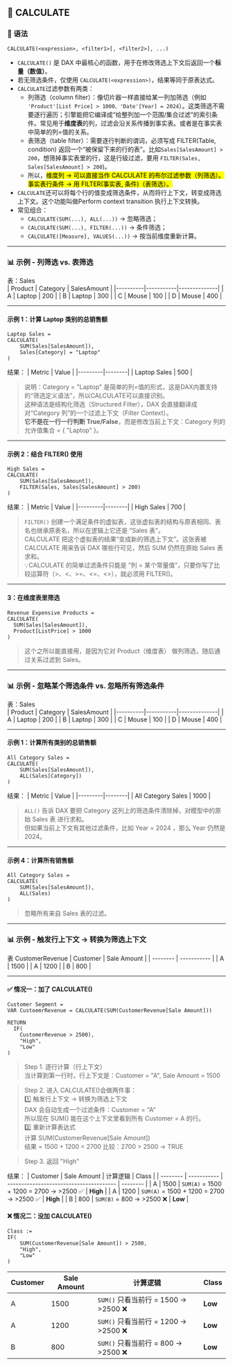 ## 🧩 CALCULATE
### 📘 语法
```DAX
CALCULATE(<expression>, <filter1>[, <filter2>], ...)
```
- `CALCULATE()` 是 DAX 中最核心的函数，用于在修改筛选上下文后返回一个**标量（数值）**。 
- 若无筛选条件，仅使用 `CALCULATE(<expression>)`，结果等同于原表达式。
- `CALCULATE`过滤参数有两类：
  - 列筛选（column filter）：像切片器一样直接给某一列加筛选（例如 `'Product'[List Price] > 1000、'Date'[Year] = 2024`）。这类筛选不需要逐行遍历；引擎能把它编译成“给整列加一个范围/集合过滤”的索引条件。常见用于**维度表**的列，过滤会沿关系传播到事实表。或者是在事实表中简单的列=值的关系。  
  - 表筛选（table filter）：需要逐行判断的谓词，必须写成 FILTER(Table, condition) 返回一个“被保留下来的行的表”。比如`Sales[SalesAmount] > 200`，想筛掉事实表里的行，这是行级过滤，要用 `FILTER(Sales, Sales[SalesAmount] > 200`)。
  - 所以，<mark>维度列 → 可以直接当作 CALCULATE 的布尔过滤参数（列筛选）。事实表行条件 → 用 FILTER(事实表, 条件)（表筛选）。<mark>
- `CALCULATE`还可以将每个行的值变成筛选条件，从而将行上下文，转变成筛选上下文。这个功能叫做Perform context transition 执行上下文转换。  
- 常见组合：
  - `CALCULATE(SUM(...), ALL(...))` → 忽略筛选；
  - `CALCULATE(SUM(...), FILTER(...))` → 条件筛选；
  - `CALCULATE([Measure], VALUES(...))` → 按当前维度重新计算。

---

### 📊 示例 - 列筛选 vs. 表筛选
表：Sales  
| Product | Category | SalesAmount |
|----------|-----------|--------------|
| A | Laptop | 200 |
| B | Laptop | 300 |
| C | Mouse | 100 |
| D | Mouse | 400 |

---

#### 示例 1：计算 Laptop 类别的总销售额
```DAX
Laptop Sales =
CALCULATE(
    SUM(Sales[SalesAmount]),
    Sales[Category] = "Laptop"
)
```

结果：
| Metric | Value |
|---------|--------|
| Laptop Sales | 500 |

> 说明：Category = "Laptop" 是简单的列=值的形式，这是DAX内置支持的“筛选定义语法”，所以CALCULATE可以直接识别。  
> 这种语法是结构化筛选（Structured Filter），DAX 会直接翻译成对“Category 列”的一个过滤上下文（Filter Context）。  
> **它不是在一行一行判断 True/False**，而是修改当前上下文：Category 列的允许值集合 = { "Laptop" }。 

---
#### 示例 2：结合 FILTER() 使用
```DAX
High Sales =
CALCULATE(
    SUM(Sales[SalesAmount]),
    FILTER(Sales, Sales[SalesAmount] > 200)
)
```

结果：
| Metric | Value |
|---------|--------|
| High Sales | 700 |

> `FILTER()` 创建一个满足条件的虚拟表，这张虚拟表的结构与原表相同、表名也继承原表名，所以在逻辑上它还是 “Sales 表”。  
> CALCULATE 把这个虚拟表的结果“变成新的筛选上下文”。这张表被 CALCULATE 用来告诉 DAX 哪些行可见，然后 SUM 仍然在原始 Sales 表求和。  
> 💡CALCULATE 的简单过滤条件只能是 “列 = 某个常量值”，只要你写了比较运算符（>、<、>=、<=、<>），就必须用 FILTER()。  
---

#### 3：在维度表里筛选
```DAX
Revenue Expensive Products =
CALCULATE(
  SUM(Sales[SalesAmount]),
  Product[ListPrice] > 1000
)
```
> 这个之所以能直接用，是因为它对 Product（维度表） 做列筛选，随后通过关系过滤到 Sales。

----

### 📊 示例 - 忽略某个筛选条件 vs. 忽略所有筛选条件
表：Sales  
| Product | Category | SalesAmount |
|----------|-----------|--------------|
| A | Laptop | 200 |
| B | Laptop | 300 |
| C | Mouse | 100 |
| D | Mouse | 400 |

---
#### 示例 1：计算所有类别的总销售额
```DAX
All Category Sales =
CALCULATE(
    SUM(Sales[SalesAmount]),
    ALL(Sales[Category])
)
```

结果：
| Metric | Value |
|---------|--------|
| All Category Sales | 1000 |

> `ALL()` 告诉 DAX 要把 Category 这列上的筛选条件清除掉，对模型中的原始 Sales 表 进行求和。  
> 但如果当前上下文有其他过滤条件，比如 Year = 2024 ，那么 Year 仍然是 2024。
---

#### 示例 4：计算所有销售额
```DAX
All Category Sales =
CALCULATE(
    SUM(Sales[SalesAmount]),
    ALL(Sales)
)
```
> 忽略所有来自 Sales 表的过滤。

---

### 📊 示例 - 触发行上下文 → 转换为筛选上下文
表 CustomerRevenue
| Customer | Sale Amount |
| -------- | ----------- |
| A        | 1500        |
| A        | 1200        |
| B        | 800         |

---

#### ✅ 情况一：加了 CALCULATE()
```DAX
Customer Segment = 
VAR CustoemrRevenue = CALCULATE(SUM(CustomerRevenue[Sale Amount]))

RETURN
  IF(
    CustomerRevenue > 2500),
    "High",
    "Low"
)
```
> Step 1. 逐行计算（行上下文）  
当计算到第一行时，行上下文是：Customer = "A", Sale Amount = 1500  

> Step 2. 进入 CALCULATE()会做两件事：   
1️⃣ 触发行上下文 → 转换为筛选上下文  
DAX 会自动生成一个过滤条件：Customer = "A"  
所以现在 SUM() 能在这个上下文里看到所有 Customer = A 的行。  
2️⃣ 重新计算表达式  
计算 SUM(CustomerRevenue[Sale Amount])  
结果 = 1500 + 1200 = 2700 比较：2700 > 2500 → TRUE  

> Step 3. 返回 "High"  

结果：
| Customer | Sale Amount | 计算逻辑                                    | Class    |
| -------- | ----------- | --------------------------------------- | -------- |
| A        | 1500        | `SUM(A)` = 1500 + 1200 = 2700 → >2500 ✅ | **High** |
| A        | 1200        | `SUM(A)` = 1500 + 1200 = 2700 → >2500 ✅ | **High** |
| B        | 800         | `SUM(B)` = 800 → >2500 ❌                | **Low**  |

#### ❌ 情况二：没加 CALCULATE()
```DAX
Class :=
IF(
    SUM(CustomerRevenue[Sale Amount]) > 2500,
    "High",
    "Low"
)
```
| Customer | Sale Amount | 计算逻辑                           | Class   |
| -------- | ----------- | ------------------------------ | ------- |
| A        | 1500        | `SUM()` 只看当前行 = 1500 → >2500 ❌ | **Low** |
| A        | 1200        | `SUM()` 只看当前行 = 1200 → >2500 ❌ | **Low** |
| B        | 800         | `SUM()` 只看当前行 = 800 → >2500 ❌  | **Low** |






